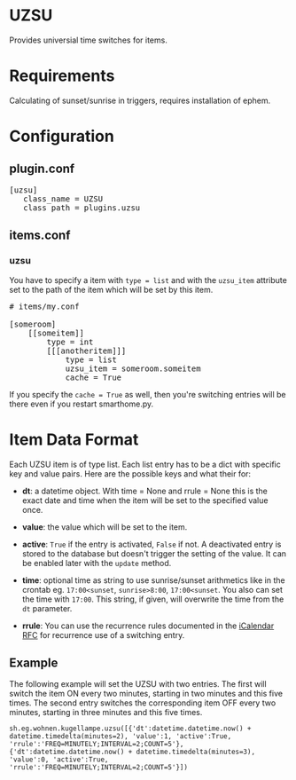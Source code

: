 # UZSU
Provides universial time switches for items.

# Requirements
Calculating of sunset/sunrise in triggers, requires installation of ephem.

# Configuration

## plugin.conf

<pre>
[uzsu]
   class_name = UZSU
   class_path = plugins.uzsu
</pre>

## items.conf

### uzsu
You have to specify a item with `type = list` and with the `uzsu_item` attribute set to the path of the item which will be set by this item.

<pre>
# items/my.conf

[someroom]
    [[someitem]]
        type = int
        [[[anotheritem]]]
            type = list
            uzsu_item = someroom.someitem
            cache = True
</pre>

If you specify the `cache = True` as well, then you're switching entries will be there even if you restart smarthome.py.

# Item Data Format

Each UZSU item is of type list. Each list entry has to be a dict with specific key and value pairs. Here are the possible keys and what their for:

* __dt__: a datetime object. With time = None and rrule = None this is the exact date and time when the item will be set to the specified value once.

* __value__: the value which will be set to the item.

* __active__: `True` if the entry is activated, `False` if not. A deactivated entry is stored to the database but doesn't trigger the setting of the value. It can be enabled later with the `update` method.

* __time__: optional time as string to use sunrise/sunset arithmetics like in the crontab eg. `17:00<sunset`, `sunrise>8:00`, `17:00<sunset`. You also can set the time with `17:00`. This string, if given, will overwrite the time from the `dt` parameter.

* __rrule__: You can use the recurrence rules documented in the [iCalendar RFC](http://www.ietf.org/rfc/rfc2445.txt) for recurrence use of a switching entry.

## Example

The following example will set the UZSU with two entries. The first will switch the item ON every two minutes, starting in two minutes and this five times. The second entry switches the corresponding item OFF every two minutes, starting in three minutes and this five times.

`sh.eg.wohnen.kugellampe.uzsu([{'dt':datetime.datetime.now() + datetime.timedelta(minutes=2), 'value':1, 'active':True, 'rrule':'FREQ=MINUTELY;INTERVAL=2;COUNT=5'},{'dt':datetime.datetime.now() + datetime.timedelta(minutes=3), 'value':0, 'active':True, 'rrule':'FREQ=MINUTELY;INTERVAL=2;COUNT=5'}])`

